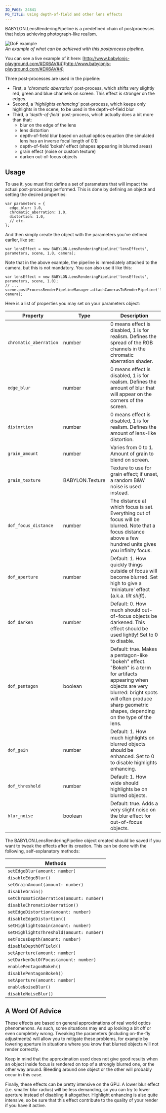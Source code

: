 ```yaml
---
ID_PAGE: 24841
PG_TITLE: Using depth-of-field and other lens effects
---
```

BABYLON.LensRenderingPipeline is a predefined chain of postprocesses that helps achieving photograph-like realism.


![DoF example](http://imgur.com/I26fggX.png)  
_An example of what can be achieved with this postprocess pipeline._


You can see a live example of it here: [http://www.babylonjs-playground.com/#DX6AV#4](http://www.babylonjs-playground.com/#DX6AV#4)

Three post-processes are used in the pipeline:

- First, a _'chromatic aberration'_ post-process, which shifts very slightly red, green and blue channels on screen. This effect is stronger on the edges. 
- Second, a _'highlights enhancing'_ post-process, which keeps only highlights in the scene, to be used in the depth-of-field blur
- Third, a _'depth-of-field'_ post-process, which actually does a bit more than that: 
  - blur on the edge of the lens 
  - lens distortion 
  - depth-of-field blur based on actual optics equation (the simulated lens has an inverse focal length of 0.1) 
  - depth-of-field 'bokeh' effect (shapes appearing in blurred areas) 
  - grain effect (noise or custom texture) 
  - darken out-of-focus objects 

## Usage ##

To use it, you must first define a set of parameters that will impact the actual post-processing performed. This is done by defining an object and setting the desired properties:
```
var parameters = {
  edge_blur: 1.0,
  chromatic_aberration: 1.0,
  distortion: 1.0,
  // etc.
};
```

And then simply create the object with the parameters you've defined earlier, like so:
```
var lensEffect = new BABYLON.LensRenderingPipeline('lensEffects', parameters, scene, 1.0, camera);
```
Note that in the above example, the pipeline is immediately attached to the camera, but this is not mandatory. You can also use it like this:
```
var lensEffect = new BABYLON.LensRenderingPipeline('lensEffects', parameters, scene, 1.0);
// ...
scene.postProcessRenderPipelineManager.attachCamerasToRenderPipeline('lensEffects', camera);
```

Here is a list of properties you may set on your parameters object:

| Property | Type | Description |
|--------|--------|--------|
|`chromatic_aberration`|number|0 means effect is disabled, 1 is for realism. Defines the spread of the RGB channels in the chromatic aberration shader.|
|`edge_blur`|number|0 means effect is disabled, 1 is for realism. Defines the amount of blur that will appear on the corners of the screen.|
|`distortion`|number|0 means effect is disabled, 1 is for realism. Defines the amount of lens-like distortion.|
|`grain_amount`|number|Varies from 0 to 1. Amount of grain to blend on screen.|
|`grain_texture`|BABYLON.Texture|Texture to use for grain effect; if unset, a random B&W noise is used instead.|
|`dof_focus_distance`|number|The distance at which focus is set. Everything out of focus will be blurred. Note that a focus distance above a few hundred units gives you infinity focus.|
|`dof_aperture`|number|Default: 1. How quickly things outside of focus will become blurred. Set high to give a 'miniature' effect (a.k.a. _tilt shift_).|
|`dof_darken`|number|Default: 0. How much should out-of-focus objects be darkened. This effect should be used lightly! Set to 0 to disable.|
|`dof_pentagon`|boolean|Default: true. Makes a pentagon-like "bokeh" effect. "Bokeh" is a term for artifacts appearing when objects are very blurred: bright spots will often produce sharp geometric shapes, depending on the type of the lens.|
|`dof_gain`|number|Default: 1. How much highlights on blurred objects should be enhanced. Set to 0 to disable highlights enhancing.|
|`dof_threshold`|number|Default: 1. How wide should highlights be on blurred objects.|
|`blur_noise`|boolean|Default: true. Adds a very slight noise on the blur effect for out-of-focus objects.|

The BABYLON.LensRenderingPipeline object created should be saved if you want to tweak the effects after its creation. This can be done with the following, self-explanatory methods:

| Methods |
|--------|
|`setEdgeBlur(amount: number)`|
|`disableEdgeBlur()`|
|`setGrainAmount(amount: number)`|
|`disableGrain()`|
|`setChromaticAberration(amount: number)`|
|`disableChromaticAberration()`|
|`setEdgeDistortion(amount: number)`|
|`disableEdgeDistortion()`|
|`setHighlightsGain(amount: number)`|
|`setHighlightsThreshold(amount: number)`|
|`setFocusDepth(amount: number)`|
|`disableDepthOfField()`|
|`setAperture(amount: number)`|
|`setDarkenOutOfFocus(amount: number)`|
|`enablePentagonBokeh()`|
|`disablePentagonBokeh()`|
|`setAperture(amount: number)`|
|`enableNoiseBlur()`|
|`disableNoiseBlur()`|


## A Word Of Advice ##

These effects are based on general approximations of real world optics phenomenons. As such, some situations may end up looking a bit off or even completely wrong. Tweaking the parameters (including on-the-fly adjustments) will allow you to mitigate these problems, for example by lowering aperture in situations where you know that blurred objects will not render correctly.

Keep in mind that the approximation used does not give good results when an object inside focus is rendered on top of a strongly blurred one, or the other way around. Bleeding around one object or the other will probably occur in this case.

Finally, these effects can be pretty intensive on the GPU. A lower blur effect (i.e. smaller blur radius) will be less demanding, so you can try to lower aperture instead of disabling it altogether. Highlight enhancing is also quite intensive, so be sure that this effect contribute to the quality of your render if you have it active.